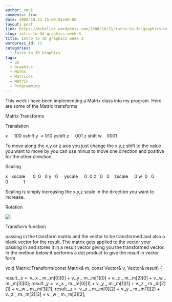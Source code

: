 ```yaml
---
author: cmuk
comments: true
date: 2008-10-21 15:00:01+00:00
layout: post
link: https://mckellar.wordpress.com/2008/10/21/intro-to-3d-graphics-week-3/
slug: intro-to-3d-graphics-week-3
title: Intro to 3D graphics week 3
wordpress_id: 71
categories:
  - Intro to 3D Graphics
tags:
  - 3D
  - Graphics
  - Maths
  - Matrices
  - Matrix
  - Programming
---
```


This week i have been implementing a Matrix class into my program. Here are some of the Matrix transforms

Matrix Transforms

Translation

x     100 xshift
y  = 010 yshift
z     001 z shift
w    0001

To move along the x,y or z axis you just change the x,y,z shift to the value you want to move by you can use minus to move one direction and positive for the other direction.

Scaling

x   xscale      0  0   0
y   0     yscale     0  0
z   0   0    zscale     0
w  0   0     0            1

Scaling is simply increasing the x,y,z scale in the direction you want to increase.

Rotation

![](http://i81.photobucket.com/albums/j223/CMUK/MatrixRotation.png)

Transform function

passing in the transform matrix and the vector to be transformed and also a blank vector for the result. The matrix gets applied to the vector your passing in and stores it in a result vector giving you the transformed vector. In the method below it performs a dot product to give the result in vector form

void Matrix::Transform(const Matrix& m, const Vector& v, Vector& result)
{

result.\_x =  v.\_x _ m.\_m[0][0] + v.\_y _ m.\_m[1][0] + v.\_z _ m.\_m[2][0] + v.\_w _ m.\_m[3][0];
result.\_y =  v.\_x _ m.\_m[0][1] + v.\_y _ m.\_m[1][1] + v.\_z _ m.\_m[2][1] + v.\_w _ m.\_m[3][1];
result.\_z =  v.\_x _ m.\_m[0][2] + v.\_y _ m.\_m[1][2] + v.\_z _ m.\_m[2][2] + v.\_w _ m.\_m[3][2];
